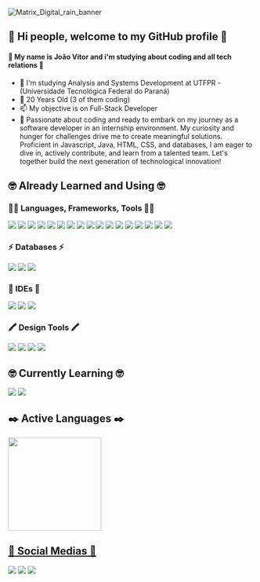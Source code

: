 ![Matrix_Digital_rain_banner](https://github.com/JVPCoder/JVPCoder/assets/87663301/ddb7c3dd-871c-45e0-be6d-6984c94fdc79)
          
## 👋 Hi people, welcome to my GitHub profile 👋
#### 🤖 My name is João Vitor and i'm studying about coding and all tech relations 🤖

 - 🤔 I'm studying Analysis and Systems Development at UTFPR - (Universidade Tecnológica Federal do Paraná)
 - 🌱 20 Years Old (3 of them coding)
 - 📫 My objective is on Full-Stack Developer
 - 🚀 Passionate about coding and ready to embark on my journey as a software developer in an internship environment. My curiosity and hunger for challenges drive me to create meaningful solutions.
   Proficient in Javascript, Java, HTML, CSS, and databases, I am eager to dive in, actively contribute, and learn from a talented team. Let's together build the next generation of technological innovation!
   

## 🤓 Already Learned and Using 🤓
### 👩‍💻 Languages, Frameworks, Tools 👩‍💻
<img loading="lazy" src="https://img.shields.io/badge/HTML5-E34F26?style=for-the-badge&logo=html5&logoColor=white"/> <img loading="lazy" src="https://img.shields.io/badge/CSS3-1572B6?style=for-the-badge&logo=css3&logoColor=white"/> <img loading="lazy" src="https://img.shields.io/badge/JavaScript-323330?style=for-the-badge&logo=javascript&logoColor=F7DF1E"/> <img loading="lazy" src="https://img.shields.io/badge/PHP-777BB4?style=for-the-badge&logo=php&logoColor=white"/> <img loading="lazy" src="https://img.shields.io/badge/TypeScript-007ACC?style=for-the-badge&logo=typescript&logoColor=white"/> <img loading="lazy" src="https://img.shields.io/badge/Node%20js-339933?style=for-the-badge&logo=nodedotjs&logoColor=white"/> <img loading="lazy" src="https://img.shields.io/badge/Angular-DD0031?style=for-the-badge&logo=angular&logoColor=white"/> <img loading="lazy" src="https://img.shields.io/badge/React-20232A?style=for-the-badge&logo=react&logoColor=61DAFB"/> <img loading="lazy" src="https://img.shields.io/badge/Spring-6DB33F?style=for-the-badge&logo=spring&logoColor=white"/> <img loading="lazy" src="https://img.shields.io/badge/Bootstrap-563D7C?style=for-the-badge&logo=bootstrap&logoColor=white"/> <img loading="lazy" src="https://img.shields.io/badge/Swagger-85EA2D?style=for-the-badge&logo=Swagger&logoColor=white"/> <img loading="lazy" src="https://img.shields.io/badge/Junit5-25A162?style=for-the-badge&logo=junit5&logoColor=white"/> <img loading="lazy" src="https://img.shields.io/badge/jQuery-0769AD?style=for-the-badge&logo=jquery&logoColor=white"/> <img loading="lazy" src="https://img.shields.io/badge/Python-FFD43B?style=for-the-badge&logo=python&logoColor=blue"/> <img loading="lazy" src="https://img.shields.io/badge/Docker-2CA5E0?style=for-the-badge&logo=docker&logoColor=white"/> <img loading="lazy" src="https://img.shields.io/badge/Vue%20js-35495E?style=for-the-badge&logo=vuedotjs&logoColor=4FC08D"/> <img loading="lazy" src="https://img.shields.io/badge/Laravel-FF2D20?style=for-the-badge&logo=laravel&logoColor=white"/>
### ⚡ Databases ⚡
<img loading="lazy" src="https://img.shields.io/badge/PostgreSQL-316192?style=for-the-badge&logo=postgresql&logoColor=white"/> <img loading="lazy" src="https://img.shields.io/badge/MongoDB-4EA94B?style=for-the-badge&logo=mongodb&logoColor=white"/> <img loading="lazy" src="https://img.shields.io/badge/MySQL-005C84?style=for-the-badge&logo=mysql&logoColor=white"/> 
### 🔌 IDEs 🔌
<img loading="lazy" src="https://img.shields.io/badge/Eclipse-2C2255?style=for-the-badge&logo=eclipse&logoColor=white"/> <img loading="lazy" src="https://img.shields.io/badge/VSCode-0078D4?style=for-the-badge&logo=visual%20studio%20code&logoColor=white"/> <img loading="lazy" src="https://img.shields.io/badge/IntelliJ_IDEA-000000.svg?style=for-the-badge&logo=intellij-idea&logoColor=white"/>
### 🖍 Design Tools 🖍
<img loading="lazy" src="https://img.shields.io/badge/Figma-F24E1E?style=for-the-badge&logo=figma&logoColor=white"/> <img loading="lazy" src="https://img.shields.io/badge/Canva-%2300C4CC.svg?&style=for-the-badge&logo=Canva&logoColor=white"/> <img loading="lazy" src="https://img.shields.io/badge/Adobe%20Photoshop-31A8FF?style=for-the-badge&logo=Adobe%20Photoshop&logoColor=black"/> <img loading="lazy" src="https://img.shields.io/badge/Adobe%20Illustrator-FF9A00?style=for-the-badge&logo=adobe%20illustrator&logoColor=white"/>      

## 🤓 Currently Learning 🤓
<img loading="lazy" src="https://img.shields.io/badge/next%20js-000000?style=for-the-badge&logo=nextdotjs&logoColor=white"/> <img loading="lazy" src="https://img.shields.io/badge/Ruby-CC342D?style=for-the-badge&logo=ruby&logoColor=white"/>
                   

## ✒️ Active Languages ✒️

<div>
<a href="https://github.com/JVPCoder">
<img loading="lazy" height="190em" src="https://github-readme-stats.vercel.app/api/top-langs/?username=JVPCoder&layout=compact&langs_count=7&theme=dracula"/>
</div>


## 🌟 Social Medias 🌟

<div>
<a href="https://instagram.com/jvq_pires" target="_blank"><img loading="lazy" src="https://img.shields.io/badge/-Instagram-%23E4405F?style=for-the-badge&logo=instagram&logoColor=white" target="_blank"></a>
<a href="https://www.twitch.tv/darky1411" target="_blank"><img loading="lazy" src="https://img.shields.io/badge/Twitch-9146FF?style=for-the-badge&logo=twitch&logoColor=white" target="_blank"></a>
<a href="https://www.linkedin.com/in/joão-vitor-queiroz-de-campos-pires-818548288" target="_blank"><img loading="lazy" src="https://img.shields.io/badge/-LinkedIn-%230077B5?style=for-the-badge&logo=linkedin&logoColor=white" target="_blank"></a>   
</div>

